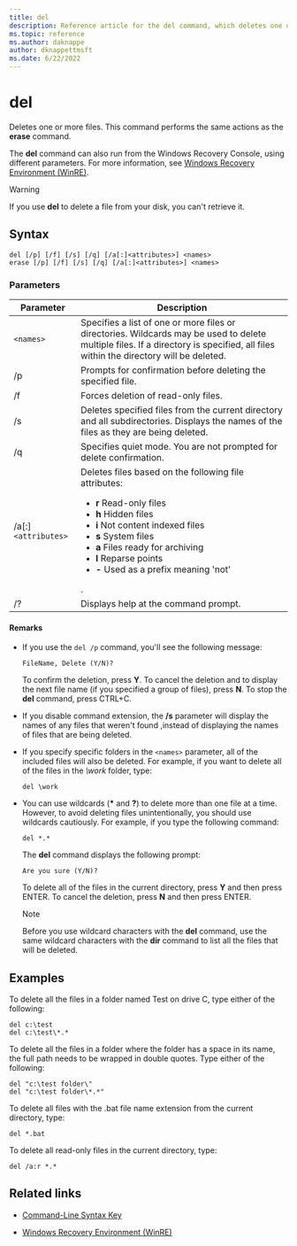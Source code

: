 ```yaml
---
title: del
description: Reference article for the del command, which deletes one or more files.
ms.topic: reference
ms.author: daknappe
author: dknappettmsft
ms.date: 6/22/2022
---
```


# del

Deletes one or more files. This command performs the same actions as the **erase** command.

The **del** command can also run from the Windows Recovery Console, using different parameters. For more information, see [Windows Recovery Environment (WinRE)](/windows-hardware/manufacture/desktop/windows-recovery-environment--windows-re--technical-reference).

> [!WARNING]
> If you use **del** to delete a file from your disk, you can't retrieve it.

## Syntax

```
del [/p] [/f] [/s] [/q] [/a[:]<attributes>] <names>
erase [/p] [/f] [/s] [/q] [/a[:]<attributes>] <names>
```

### Parameters

| Parameter | Description |
| --------- | ----------- |
| `<names>` | Specifies a list of one or more files or directories. Wildcards may be used to delete multiple files. If a directory is specified, all files within the directory will be deleted. |
| /p | Prompts for confirmation before deleting the specified file. |
| /f | Forces deletion of read-only files. |
| /s | Deletes specified files from the current directory and all subdirectories. Displays the names of the files as they are being deleted. |
| /q | Specifies quiet mode. You are not prompted for delete confirmation. |
| /a[:]`<attributes>` | Deletes files based on the following file attributes:<ul><li>**r** Read-only files</li><li>**h** Hidden files</li><li>**i** Not content indexed files</li><li>**s** System files</li><li>**a** Files ready for archiving</li><li>**l** Reparse points</li><li>**-** Used as a prefix meaning 'not'</li></ul>. |
| /? | Displays help at the command prompt. |

#### Remarks

- If you use the `del /p` command, you'll see the following message:

    `FileName, Delete (Y/N)?`

    To confirm the deletion, press **Y**. To cancel the deletion and to display the next file name (if you specified a group of files), press **N**. To stop the **del** command, press CTRL+C.

- If you disable command extension, the **/s** parameter will display the names of any files that weren't found ,instead of displaying the names of files that are being deleted.

- If you specify specific folders in the `<names>` parameter, all of the included files will also be deleted. For example, if you want to delete all of the files in the *\work* folder, type:

  ```
  del \work
  ```

- You can use wildcards (**&#42;** and **?**) to delete more than one file at a time. However, to avoid deleting files unintentionally, you should use wildcards cautiously. For example, if you type the following command:

  ```
  del *.*
  ```

  The **del** command displays the following prompt:

  `Are you sure (Y/N)?`

  To delete all of the files in the current directory, press **Y** and then press ENTER. To cancel the deletion, press **N** and then press ENTER.

  > [!NOTE]
  > Before you use wildcard characters with the **del** command, use the same wildcard characters with the **dir** command to list all the files that will be deleted.

## Examples

To delete all the files in a folder named Test on drive C, type either of the following:

```
del c:\test
del c:\test\*.*
```

To delete all the files in a folder where the folder has a space in its name, the full path needs to be wrapped in double quotes. Type either of the following:

```
del "c:\test folder\"
del "c:\test folder\*.*"
```

To delete all files with the .bat file name extension from the current directory, type:

```
del *.bat
```

To delete all read-only files in the current directory, type:

```
del /a:r *.*
```

## Related links

- [Command-Line Syntax Key](command-line-syntax-key.md)

- [Windows Recovery Environment (WinRE)](/windows-hardware/manufacture/desktop/windows-recovery-environment--windows-re--technical-reference)

